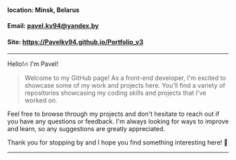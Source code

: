 ﻿#### location: Minsk, Belarus
#### Email: pavel.kv94@yandex.by
#### Site: https://Pavelkv94.github.io/Portfolio_v3
---

Hello!:fire: I'm Pavel!

> Welcome to my GitHub page! As a front-end developer, I'm excited to showcase some of my work and projects here. You'll find a variety of repositories showcasing my coding skills and projects that I've worked on.

Feel free to browse through my projects and don't hesitate to reach out if you have any questions or feedback. I'm always looking for ways to improve and learn, so any suggestions are greatly appreciated.

Thank you for stopping by and I hope you find something interesting here! :rocket:

---

